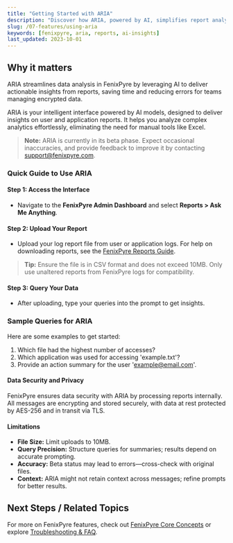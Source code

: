 ```yaml
---
title: "Getting Started with ARIA"
description: "Discover how ARIA, powered by AI, simplifies report analysis for FenixPyre users, providing quick insights without manual effort."
slug: /07-features/using-aria
keywords: [fenixpyre, aria, reports, ai-insights]
last_updated: 2023-10-01
---
```


## Why it matters
ARIA streamlines data analysis in FenixPyre by leveraging AI to deliver actionable insights from reports, saving time and reducing errors for teams managing encrypted data.

ARIA is your intelligent interface powered by AI models, designed to deliver insights on user and application reports. It helps you analyze complex analytics effortlessly, eliminating the need for manual tools like Excel.

> **Note:** ARIA is currently in its beta phase. Expect occasional inaccuracies, and provide feedback to improve it by contacting support@fenixpyre.com.

### Quick Guide to Use ARIA

#### Step 1: Access the Interface
- Navigate to the **FenixPyre Admin Dashboard** and select **Reports > Ask Me Anything**.

#### Step 2: Upload Your Report
- Upload your log report file from user or application logs. For help on downloading reports, see the [FenixPyre Reports Guide](https://docs.fenixpyre.com/03-setup-&-installation/prerequisites.md).

<!-- IMG:     ./media/using-aria/upload-demo.gif | Alt: ARIA file upload demonstration -->

> **Tip:** Ensure the file is in CSV format and does not exceed 10MB. Only use unaltered reports from FenixPyre logs for compatibility.

#### Step 3: Query Your Data
- After uploading, type your queries into the prompt to get insights.

<!-- IMG:     ./media/using-aria/chat-demo.gif | Alt: ARIA chat interface in action -->

### Sample Queries for ARIA
Here are some examples to get started:
1. Which file had the highest number of accesses?
2. Which application was used for accessing 'example.txt'?
3. Provide an action summary for the user 'example@email.com'.

#### Data Security and Privacy
FenixPyre ensures data security with ARIA by processing reports internally. All messages are encrypting and stored securely, with data at rest protected by AES-256 and in transit via TLS.

#### Limitations
- **File Size:** Limit uploads to 10MB.
- **Query Precision:** Structure queries for summaries; results depend on accurate prompting.
- **Accuracy:** Beta status may lead to errors—cross-check with original files.
- **Context:** ARIA might not retain context across messages; refine prompts for better results.

## Next Steps / Related Topics
For more on FenixPyre features, check out [FenixPyre Core Concepts](https://docs.fenixpyre.com/02-core-concepts/encryption-model.md) or explore [Troubleshooting & FAQ](https://docs.fenixpyre.com/09-troubleshooting-&-faq/index.md).